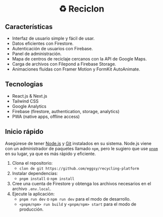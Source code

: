 <h1 align="center">
  ♻️ Reciclon
</h1>

## Características

- Interfaz de usuario simple y fácil de usar.
- Datos eficientes con Firestore.
- Autenticación de usuarios con Firebase.
- Panel de administración.
- Mapa de centros de reciclaje cercanos con la API de Google Maps.
- Carga de archivos con Filepond a Firebase Storage.
- Animaciones fluidas con Framer Motion y FormKit AutoAnimate.

## Tecnologias

- React.js & Next.js
- Tailwind CSS
- Google Analytics
- Firebase (firestore, authentication, storage, analytics)
- PWA (native apps, offline access)

## Inicio rápido

Asegúrese de tener [Node.js](https://nodejs.org) y [Git](https://git-scm.com) instalados en su sistema. Node.js viene con un administrador de paquetes llamado `npm`, pero le sugiero que use [`pnpm`](https://pnpm.io/) en su lugar, ya que es más rápido y eficiente.

1. Clona el repositorio:
   - `clon de git https://github.com/eggsy/recycling-platform`
2. Instalar dependencias:
   - `pnpm install` o `npm install`
3. Cree una cuenta de Firestore y obtenga los archivos necesarios en el archivo `.env.local`.
4. Ejecute la aplicación:
   - `pnpm run dev` o `npm run dev` para el modo de desarrollo.
   - `<pnpm/npm> run build` y `<pnpm/npm> start` para el modo de producción.
